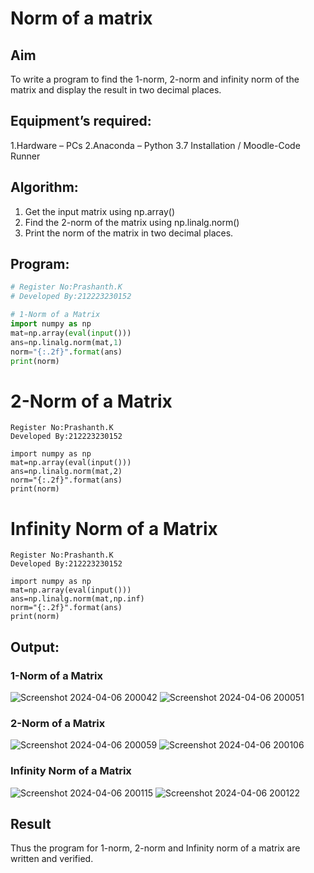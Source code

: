 # Norm of a matrix
## Aim
To write a program to find the 1-norm, 2-norm and infinity norm of the matrix and display the result in two decimal places.
## Equipment’s required:
1.Hardware – PCs
2.Anaconda – Python 3.7 Installation / Moodle-Code Runner
## Algorithm:
1. Get the input matrix using np.array()   
2. Find the 2-norm of the matrix using np.linalg.norm()
3. Print the norm of the matrix in two decimal places.
## Program:
```Python
# Register No:Prashanth.K
# Developed By:212223230152

# 1-Norm of a Matrix
import numpy as np
mat=np.array(eval(input()))
ans=np.linalg.norm(mat,1)
norm="{:.2f}".format(ans)
print(norm)

```



# 2-Norm of a Matrix
```
Register No:Prashanth.K
Developed By:212223230152

import numpy as np
mat=np.array(eval(input()))
ans=np.linalg.norm(mat,2)
norm="{:.2f}".format(ans)
print(norm)
```

# Infinity Norm of a Matrix
```
Register No:Prashanth.K
Developed By:212223230152

import numpy as np
mat=np.array(eval(input()))
ans=np.linalg.norm(mat,np.inf)
norm="{:.2f}".format(ans)
print(norm)

```
## Output:
### 1-Norm of a Matrix

![Screenshot 2024-04-06 200042](https://github.com/PRASHANTHRATHI/Norm-of-a-matrix/assets/145743120/4dbd15e9-266a-4088-a9c0-9d1464f868c8)
![Screenshot 2024-04-06 200051](https://github.com/PRASHANTHRATHI/Norm-of-a-matrix/assets/145743120/61033157-c8f0-4310-b6b7-bba3d895de42)



### 2-Norm of a Matrix

![Screenshot 2024-04-06 200059](https://github.com/PRASHANTHRATHI/Norm-of-a-matrix/assets/145743120/b46fe44e-1d31-419e-9784-a556fb1b126c)
![Screenshot 2024-04-06 200106](https://github.com/PRASHANTHRATHI/Norm-of-a-matrix/assets/145743120/43e29967-6db3-4b87-ae48-ae69d11deb11)




### Infinity Norm of a Matrix

![Screenshot 2024-04-06 200115](https://github.com/PRASHANTHRATHI/Norm-of-a-matrix/assets/145743120/f0a9d10a-7119-4162-a7a9-e518f449cca7)
![Screenshot 2024-04-06 200122](https://github.com/PRASHANTHRATHI/Norm-of-a-matrix/assets/145743120/6fe0ef84-3268-4325-94b5-309c8eda30c6)





## Result
Thus the program for 1-norm, 2-norm and Infinity norm of a matrix are written and verified.
